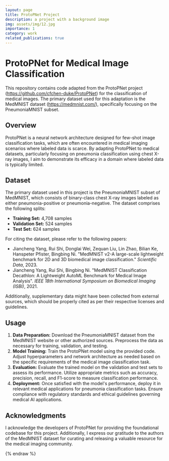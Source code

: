 ```yaml
---
layout: page
title: ProtoPNet Project
description: a project with a background image
img: assets/img/12.jpg
importance: 1
category: work
related_publications: true
---
```


<!DOCTYPE html>
<html>
<head>
  <title>ProtoPNet for Medical Image Classification</title>
</head>
<body>
  <h1>ProtoPNet for Medical Image Classification</h1>

  <p>
    This repository contains code adapted from the ProtoPNet project (<a href="https://github.com/cfchen-duke/ProtoPNet">https://github.com/cfchen-duke/ProtoPNet</a>) for the classification of medical images. The primary dataset used for this adaptation is the MedMNIST dataset (<a href="https://medmnist.com/">https://medmnist.com/</a>), specifically focusing on the PneumoniaMNIST subset.
  </p>

  <h2>Overview</h2>

  <p>
    ProtoPNet is a neural network architecture designed for few-shot image classification tasks, which are often encountered in medical imaging scenarios where labeled data is scarce. By adapting ProtoPNet to medical datasets, particularly focusing on pneumonia classification using chest X-ray images, I aim to demonstrate its efficacy in a domain where labeled data is typically limited.
  </p>

  <h2>Dataset</h2>

  <p>
    The primary dataset used in this project is the PneumoniaMNIST subset of MedMNIST, which consists of binary-class chest X-ray images labeled as either pneumonia-positive or pneumonia-negative. The dataset comprises the following splits:
  </p>

  <ul>
    <li><strong>Training Set:</strong> 4,708 samples</li>
    <li><strong>Validation Set:</strong> 524 samples</li>
    <li><strong>Test Set:</strong> 624 samples</li>
  </ul>

  <p>
    For citing the dataset, please refer to the following papers:
  </p>

  <ul>
    <li>Jiancheng Yang, Rui Shi, Donglai Wei, Zequan Liu, Lin Zhao, Bilian Ke, Hanspeter Pfister, Bingbing Ni. "MedMNIST v2-A large-scale lightweight benchmark for 2D and 3D biomedical image classification." <em>Scientific Data</em>, 2023.</li>
    <li>Jiancheng Yang, Rui Shi, Bingbing Ni. "MedMNIST Classification Decathlon: A Lightweight AutoML Benchmark for Medical Image Analysis". <em>IEEE 18th International Symposium on Biomedical Imaging (ISBI)</em>, 2021.</li>
  </ul>

  <p>
    Additionally, supplementary data might have been collected from external sources, which should be properly cited as per their respective licenses and guidelines.
  </p>

  <h2>Usage</h2>

  <ol>
    <li><strong>Data Preparation:</strong> Download the PneumoniaMNIST dataset from the MedMNIST website or other authorized sources. Preprocess the data as necessary for training, validation, and testing.</li>
    <li><strong>Model Training:</strong> Train the ProtoPNet model using the provided code. Adjust hyperparameters and network architecture as needed based on the specific requirements of the medical image classification task.</li>
    <li><strong>Evaluation:</strong> Evaluate the trained model on the validation and test sets to assess its performance. Utilize appropriate metrics such as accuracy, precision, recall, and F1-score to measure classification performance.</li>
    <li><strong>Deployment:</strong> Once satisfied with the model's performance, deploy it in relevant medical applications for pneumonia classification tasks. Ensure compliance with regulatory standards and ethical guidelines governing medical AI applications.</li>
  </ol>

  <h2>Acknowledgments</h2>

  <p>
    I acknowledge the developers of ProtoPNet for providing the foundational codebase for this project. Additionally, I express our gratitude to the authors of the MedMNIST dataset for curating and releasing a valuable resource for the medical imaging community.
  </p>
</body>
</html>

{% endraw %}
